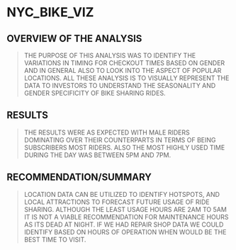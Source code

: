 # NYC_BIKE_VIZ
## OVERVIEW OF THE ANALYSIS
> THE PURPOSE OF THIS ANALYSIS WAS TO IDENTIFY THE VARIATIONS IN TIMING FOR CHECKOUT TIMES BASED ON GENDER AND IN GENERAL
> ALSO TO LOOK INTO THE ASPECT OF POPULAR LOCATIONS. ALL THESE ANALYSIS IS TO VISUALLY REPRESENT THE DATA TO INVESTORS TO UNDERSTAND THE SEASONALITY AND GENDER SPECIFICITY OF BIKE SHARING RIDES. 

## RESULTS
> THE RESULTS WERE AS EXPECTED WITH MALE RIDERS DOMINATING OVER THEIR COUNTERPARTS IN TERMS OF BEING SUBSCRIBERS MOST RIDERS. ALSO THE MOST HIGHLY USED TIME DURING THE DAY WAS BETWEEN 5PM AND 7PM.

## RECOMMENDATION/SUMMARY
> LOCATION DATA CAN BE UTILIZED TO IDENTIFY HOTSPOTS, AND LOCAL ATTRACTIONS TO FORECAST FUTURE USAGE OF RIDE SHARING. ALTHOUGH THE LEAST USAGE HOURS ARE 2AM TO 5AM IT IS NOT A VIABLE RECOMMENDATION FOR MAINTENANCE HOURS AS ITS DEAD AT NIGHT. IF WE HAD REPAIR SHOP DATA WE COULD IDENTIFY BASED ON HOURS OF OPERATION WHEN WOULD BE THE BEST TIME TO VISIT. 
